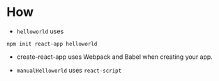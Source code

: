 # How
* `helloworld` uses 
```
npm init react-app helloworld
```

* create-react-app uses Webpack and Babel when creating your app.

* `manualHelloworld` uses `react-script`




